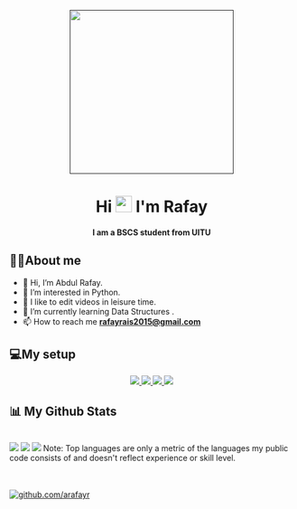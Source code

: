 <p align="center" > 
    <a href="" target="_blank"> <img height="290px"src="https://i.pinimg.com/originals/2b/b4/47/2bb447c6f6b5a3f133aeee9d4d1c2b3f.gif"/> </a>
<p/>
<p/>

<h1 align="center">Hi <img src="https://raw.githubusercontent.com/MartinHeinz/MartinHeinz/master/wave.gif" width=29px"> I'm Rafay</h1>
<h4 align="center">I am a BSCS student from UITU</h4>

##  🙋‍♂️About me
  
- 👋 Hi, I’m Abdul Rafay.
- 👀 I’m interested in Python.
- 🎥 I like to edit videos in leisure time.
- 🌱 I’m currently learning Data Structures .
- 📫 How to reach me **rafayrais2015@gmail.com**

<!---
arafayr/arafayr is a ✨ special ✨ repository because its `README.md` (this file) appears on your GitHub profile.
You can click the Preview link to take a look at your changes.
--->

##  💻My setup
<p align="center"> 
    <a href="" target="_blank"> <img src="https://img.shields.io/badge/Windows-0078D6?style=for-the-badge&logo=windows&logoColor=white"/> </a>
    <a href="" target="_blank"> <img src="https://img.shields.io/badge/Intel-Core_i5_6th-0071C5?style=for-the-badge&logo=intel&logoColor=white"/> </a>
    <a href="" target="_blank"> <img src="https://img.shields.io/badge/AMD-Radeon_RX_580-ED1C24?style=for-the-badge&logo=amd&logoColor=white"/> </a> 
    <a href="" target="_blank"> <img src="https://camo.githubusercontent.com/55d09c07d331f85c42d9a292ec961b29899afd55151702f6d2d1a4dd30a8b107/68747470733a2f2f696d672e736869656c64732e696f2f62616467652f52414d2d3847422d2532333030373143352e7376673f267374796c653d666f722d7468652d6261646765266c6f676f436f6c6f723d7768697465"/> </a> 
    
</p>
  
  ## 📊 My Github Stats

  <br/>
    <img src="https://github-readme-stats.vercel.app/api?username=arafayr&theme=chartreuse-dark">
    <img src="https://github-readme-streak-stats.herokuapp.com/?user=arafayr&theme=chartreuse-dark">
    <img src="https://github-readme-stats.vercel.app/api/top-langs/?username=arafayr&theme=chartreuse-dark">
  Note:</b> Top languages are only a metric of the languages my public code consists of and doesn't reflect experience or skill level.



<br/><br/>
<a href=https://github.com/arafay><img src="https://img.shields.io/badge/-Follow%20me-blue" alt="github.com/arafayr">

